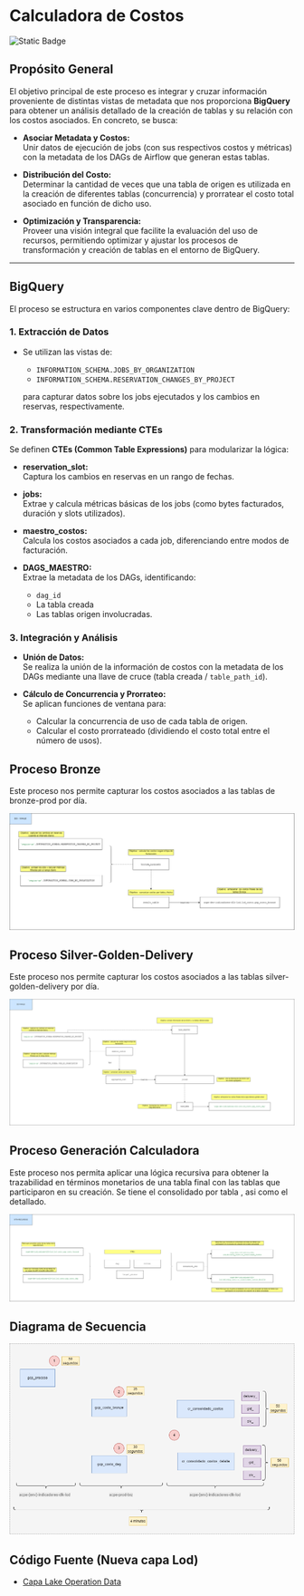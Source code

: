 # Calculadora de Costos

![Static Badge](https://img.shields.io/badge/version-1.0---)

## Propósito General

El objetivo principal de este proceso es integrar y cruzar información proveniente de distintas vistas de metadata que nos proporciona **BigQuery** para obtener un análisis detallado de la creación de tablas y su relación con los costos asociados. En concreto, se busca:

- **Asociar Metadata y Costos:**  
  Unir datos de ejecución de jobs (con sus respectivos costos y métricas) con la metadata de los DAGs de Airflow que generan estas tablas.

- **Distribución del Costo:**  
  Determinar la cantidad de veces que una tabla de origen es utilizada en la creación de diferentes tablas (concurrencia) y prorratear el costo total asociado en función de dicho uso.

- **Optimización y Transparencia:**  
  Proveer una visión integral que facilite la evaluación del uso de recursos, permitiendo optimizar y ajustar los procesos de transformación y creación de tablas en el entorno de BigQuery.

---

## BigQuery

El proceso se estructura en varios componentes clave dentro de BigQuery:

### 1. Extracción de Datos

- Se utilizan las vistas de:
  - `INFORMATION_SCHEMA.JOBS_BY_ORGANIZATION`
  - `INFORMATION_SCHEMA.RESERVATION_CHANGES_BY_PROJECT`

  para capturar datos sobre los jobs ejecutados y los cambios en reservas, respectivamente.

### 2. Transformación mediante CTEs

Se definen **CTEs (Common Table Expressions)** para modularizar la lógica:

- **reservation_slot:**  
  Captura los cambios en reservas en un rango de fechas.

- **jobs:**  
  Extrae y calcula métricas básicas de los jobs (como bytes facturados, duración y slots utilizados).

- **maestro_costos:**  
  Calcula los costos asociados a cada job, diferenciando entre modos de facturación.

- **DAGS_MAESTRO:**  
  Extrae la metadata de los DAGs, identificando:
  - `dag_id`
  - La tabla creada
  - Las tablas origen involucradas.

### 3. Integración y Análisis

- **Unión de Datos:**  
  Se realiza la unión de la información de costos con la metadata de los DAGs mediante una llave de cruce (tabla creada / `table_path_id`).

- **Cálculo de Concurrencia y Prorrateo:**  
  Se aplican funciones de ventana para:
  - Calcular la concurrencia de uso de cada tabla de origen.
  - Calcular el costo prorrateado (dividiendo el costo total entre el número de usos).


## Proceso Bronze

Este proceso nos permite capturar los costos asociados a las tablas de bronze-prod por día.  


![Diagrama de proceso bronze](../bigquery/images/proceso_bronze.png)


## Proceso Silver-Golden-Delivery

Este proceso nos permite capturar los costos asociados a las tablas silver-golden-delivery por día.


![Diagrama de proceso slv-gld-dlv](../bigquery/images/proceso_slv_gld_dlv.png)


## Proceso Generación Calculadora

Este proceso nos permita aplicar una lógica recursiva para obtener la trazabilidad en términos monetarios de una tabla final 
con las tablas que participaron en su creación.  Se tiene el consolidado por tabla , asi como el detallado.

![Diagrama de proceso calculadora](../bigquery/images/proceso_calculadora.png)


## Diagrama de Secuencia

![Diagrama de secuencia](../bigquery/images/diagrama_secuencia.png)


## Código Fuente (Nueva capa Lod)

- [Capa Lake Operation Data](https://github.com/Alicorp-Digital/acpe-dlk-repo-lod)

